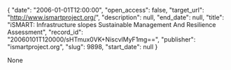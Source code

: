 {
  "date": "2006-01-01T12:00:00", 
  "open_access": false, 
  "target_url": "http://www.ismartproject.org/", 
  "description": null, 
  "end_date": null, 
  "title": "iSMART: Infrastructure slopes Sustainable Management And Resilience Assessment", 
  "record_id": "20060101T120000/sHTmux0VK+NiscvlMyF1mg==", 
  "publisher": "ismartproject.org", 
  "slug": 9898, 
  "start_date": null
}

None